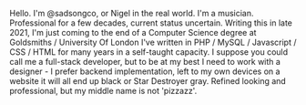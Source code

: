 Hello. I'm @sadsongco, or Nigel in the real world.
I'm a musician. Professional for a few decades, current status uncertain.
Writing this in late 2021, I'm just coming to the end of a Computer Science degree at Goldsmiths / University Of London
I've written in PHP / MySQL / Javascript / CSS / HTML for many years in a self-taught capacity.
I suppose you could call me a full-stack developer, but to be at my best
I need to work with a designer - I prefer backend implementation, left to my own devices on a website
it will all end up black or Star Destroyer gray. Refined looking and professional, but my middle name
is not 'pizzazz'.

